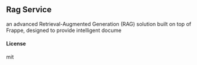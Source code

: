 ## Rag Service

an advanced Retrieval-Augmented Generation (RAG) solution built on top of Frappe, designed to provide intelligent docume

#### License

mit